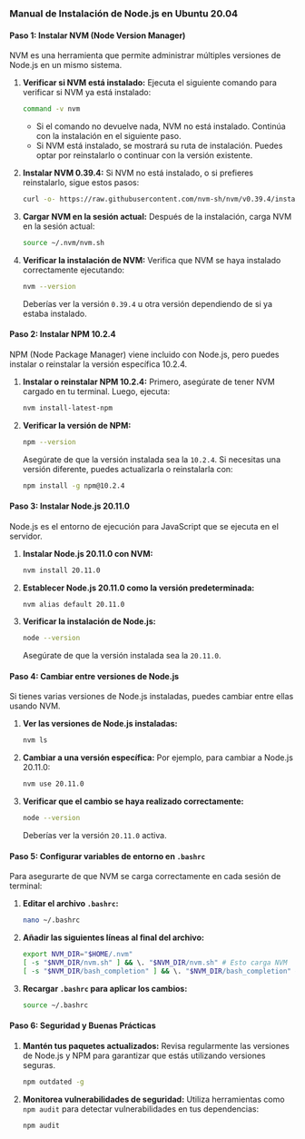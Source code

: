 ### **Manual de Instalación de Node.js en Ubuntu 20.04**

#### **Paso 1: Instalar NVM (Node Version Manager)**

NVM es una herramienta que permite administrar múltiples versiones de Node.js en un mismo sistema.

1. **Verificar si NVM está instalado:**
   Ejecuta el siguiente comando para verificar si NVM ya está instalado:

   ```bash
   command -v nvm
   ```

   - Si el comando no devuelve nada, NVM no está instalado. Continúa con la instalación en el siguiente paso.
   - Si NVM está instalado, se mostrará su ruta de instalación. Puedes optar por reinstalarlo o continuar con la versión existente.

2. **Instalar NVM 0.39.4:**
   Si NVM no está instalado, o si prefieres reinstalarlo, sigue estos pasos:

   ```bash
   curl -o- https://raw.githubusercontent.com/nvm-sh/nvm/v0.39.4/install.sh | bash
   ```

3. **Cargar NVM en la sesión actual:**
   Después de la instalación, carga NVM en la sesión actual:

   ```bash
   source ~/.nvm/nvm.sh
   ```

4. **Verificar la instalación de NVM:**
   Verifica que NVM se haya instalado correctamente ejecutando:
   ```bash
   nvm --version
   ```
   Deberías ver la versión `0.39.4` u otra versión dependiendo de si ya estaba instalado.

#### **Paso 2: Instalar NPM 10.2.4**

NPM (Node Package Manager) viene incluido con Node.js, pero puedes instalar o reinstalar la versión específica 10.2.4.

1. **Instalar o reinstalar NPM 10.2.4:**
   Primero, asegúrate de tener NVM cargado en tu terminal. Luego, ejecuta:

   ```bash
   nvm install-latest-npm
   ```

2. **Verificar la versión de NPM:**
   ```bash
   npm --version
   ```
   Asegúrate de que la versión instalada sea la `10.2.4`. Si necesitas una versión diferente, puedes actualizarla o reinstalarla con:
   ```bash
   npm install -g npm@10.2.4
   ```

#### **Paso 3: Instalar Node.js 20.11.0**

Node.js es el entorno de ejecución para JavaScript que se ejecuta en el servidor.

1. **Instalar Node.js 20.11.0 con NVM:**

   ```bash
   nvm install 20.11.0
   ```

2. **Establecer Node.js 20.11.0 como la versión predeterminada:**

   ```bash
   nvm alias default 20.11.0
   ```

3. **Verificar la instalación de Node.js:**
   ```bash
   node --version
   ```
   Asegúrate de que la versión instalada sea la `20.11.0`.

#### **Paso 4: Cambiar entre versiones de Node.js**

Si tienes varias versiones de Node.js instaladas, puedes cambiar entre ellas usando NVM.

1. **Ver las versiones de Node.js instaladas:**

   ```bash
   nvm ls
   ```

2. **Cambiar a una versión específica:**
   Por ejemplo, para cambiar a Node.js 20.11.0:

   ```bash
   nvm use 20.11.0
   ```

3. **Verificar que el cambio se haya realizado correctamente:**
   ```bash
   node --version
   ```
   Deberías ver la versión `20.11.0` activa.

#### **Paso 5: Configurar variables de entorno en `.bashrc`**

Para asegurarte de que NVM se carga correctamente en cada sesión de terminal:

1. **Editar el archivo `.bashrc`:**

   ```bash
   nano ~/.bashrc
   ```

2. **Añadir las siguientes líneas al final del archivo:**

   ```bash
   export NVM_DIR="$HOME/.nvm"
   [ -s "$NVM_DIR/nvm.sh" ] && \. "$NVM_DIR/nvm.sh" # Esto carga NVM
   [ -s "$NVM_DIR/bash_completion" ] && \. "$NVM_DIR/bash_completion" # Esto carga bash_completion (opcional)
   ```

3. **Recargar `.bashrc` para aplicar los cambios:**
   ```bash
   source ~/.bashrc
   ```

#### **Paso 6: Seguridad y Buenas Prácticas**

1. **Mantén tus paquetes actualizados:** Revisa regularmente las versiones de Node.js y NPM para garantizar que estás utilizando versiones seguras.
   ```bash
   npm outdated -g
   ```
2. **Monitorea vulnerabilidades de seguridad:** Utiliza herramientas como `npm audit` para detectar vulnerabilidades en tus dependencias:
   ```bash
   npm audit
   ```
